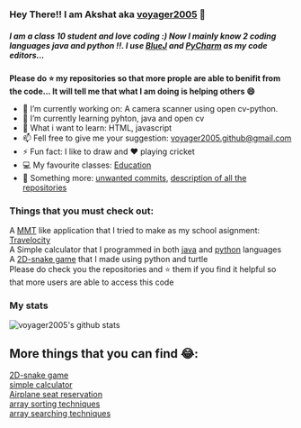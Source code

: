 ### Hey There!! I am Akshat aka [voyager2005] 👋
##### I am a class 10 student and love coding :) Now I mainly know 2 coding languages java and python !!. I use [BlueJ] and [PyCharm] as my code editors...
 **Please do ⭐ my repositories so that more prople are able to benifit from the code... It will tell me that what I am doing is helping others 😄**
- 🔭 I’m currently working on: A camera scanner using open cv-python.
- 🌱 I’m currently learning pyhton, java and open cv
- 📖 What i want to learn: HTML, javascript 
- 📫 Fell free to give me your suggestion: voyager2005.github@gmail.com 
- ⚡ Fun fact: I like to draw and ❤ playing cricket
- 💻 My favourite classes: [Education]
- 🎃 Something more: [unwanted commits], [description of all the repositories]

### Things that you must check out:
A [MMT] like application that I tried to make as my school asignment: [Travelocity]  
A Simple calculator that I programmed in both [java] and [python] languages 
<br />A [2D-snake game] that I made using python and turtle
<br />
Please do check you the repositories and ⭐ them if you find it helpful so that more users are able to access this code

### My stats
![voyager2005's github stats](https://github-readme-stats.vercel.app/api?username=voyager2005&show_icons=true&theme=tokyonight&bg_color=0d1117&text_color=ffffff&icon_color=ab6eef)

## More things that you can find 😂:
[2D-snake game]
<br />[simple calculator]
<br />[Airplane seat reservation]
<br />[array sorting techniques]
<br />[array searching techniques]

[Simple calculator]: https://github.com/voyager2005/simple-calculator.git
[Education]: http://www.techsparx.guru/
[voyager2005]: https://github.com/voyager2005
[java]: https://github.com/voyager2005/simple-calculator-java
[python]: https://github.com/voyager2005/simple-calculator-python
[BlueJ]: https://bluej.org/
[PyCharm]: https://www.jetbrains.com/pycharm/
[MMT]: https://en.wikipedia.org/wiki/MakeMyTrip
[Travelocity]: https://github.com/voyager2005/travel-accommodation
[2D-snake game]: https://github.com/voyager2005/2D-snake-game.git
[unwanted commits]: https://github.com/voyager2005/voyager2005/blob/main/about-commits.txt
[description of all the repositories]: https://github.com/voyager2005/voyager2005/blob/main/know-more.md
[Airplane seat reservation]: https://github.com/voyager2005/aeroplane-seat-reservation.git
[array sorting techniques]: https://github.com/voyager2005/java-sorting-techiniques.git
[array searching techniques]: https://github.com/voyager2005/java-searching-techiniques.git
